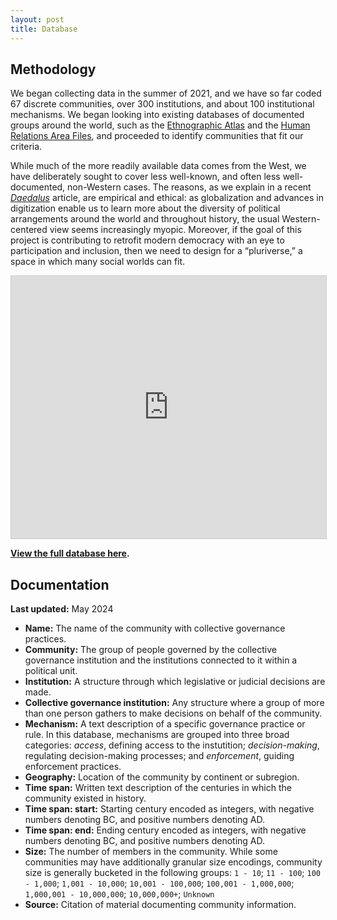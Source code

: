 ```yaml
---
layout: post
title: Database
---
```


## Methodology

We began collecting data in the summer of 2021, and we have so far coded 67 discrete communities, over 300 institutions, and about 100 institutional mechanisms. We began looking into existing databases of documented groups around the world, such as the [Ethnographic Atlas](https://d-place.org/contributions/EA) and the [Human Relations Area Files](https://hraf.yale.edu/), and proceeded to identify communities that fit our criteria. 

While much of the more readily available data comes from the West, we have deliberately sought to cover less well-known, and often less well-documented, non-Western cases. The reasons, as we explain in a recent _[Daedalus](https://www.amacad.org/publication/governance-archaeology-research-ancestry)_ article, are empirical and ethical: as globalization and advances in digitization enable us to learn more about the  diversity of political arrangements around the world and throughout history, the usual Western-centered view seems increasingly myopic. Moreover, if the goal of this project is contributing to retrofit modern democracy with an eye to participation and inclusion, then we need to design for a “pluriverse,” a space in which many social worlds can fit.

<iframe class="airtable-embed" src="https://airtable.com/embed/appvYlkHheYBuvDdR/shrPD4OrKdIMAfgwP?backgroundColor=gray&viewControls=on" frameborder="0" onmousewheel="" width="100%" height="420" style="background: transparent; border: 1px solid #ccc;"></iframe>

<strong><a href="https://airtable.com/appvYlkHheYBuvDdR/shrPD4OrKdIMAfgwP">View the full database here</a>.</strong>

## Documentation

**Last updated:** May 2024

- **Name:** The name of the community with collective governance practices. 
- **Community:** The group of people governed by the collective governance institution and the institutions connected to it within a political unit. 
- **Institution:** A structure through which legislative or judicial decisions are made.
- **Collective governance institution:** Any structure where a group of more than one person gathers to make decisions on behalf of the community.
- **Mechanism:** A text description of a specific governance practice or rule. In this database, mechanisms are grouped into three broad categories: *access*, defining access to the instutition; *decision-making*, regulating decision-making processes; and *enforcement*, guiding enforcement practices.
- **Geography:** Location of the community by continent or subregion.
- **Time span:** Written text description of the centuries in which the community existed in history. 
- **Time span: start:** Starting century encoded as integers, with negative numbers denoting BC, and positive numbers denoting AD. 
- **Time span: end:** Ending century encoded as integers, with negative numbers denoting BC, and positive numbers denoting AD. 
- **Size:** The number of members in the community. While some communities may have additionally granular size encodings, community size is generally bucketed in the following groups: `1 - 10`; `11 - 100`; `100 - 1,000`; `1,001 - 10,000`; `10,001 - 100,000`; `100,001 - 1,000,000`; `1,000,001 - 10,000,000`; `10,000,000+`; `Unknown`
- **Source:** Citation of material documenting community information.
